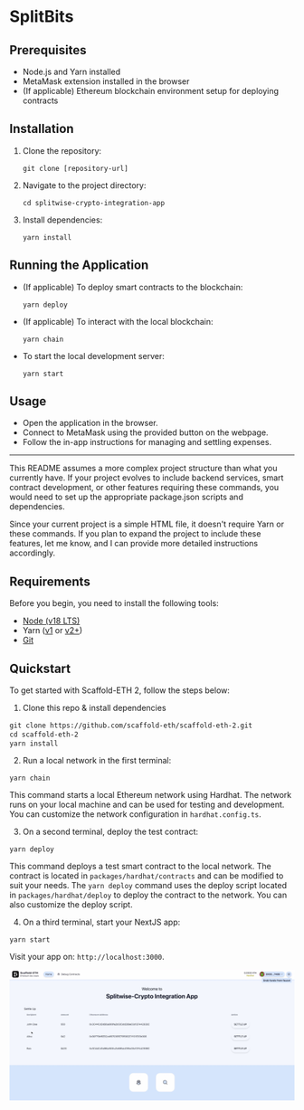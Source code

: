 # SplitBits

## Prerequisites
- Node.js and Yarn installed
- MetaMask extension installed in the browser
- (If applicable) Ethereum blockchain environment setup for deploying contracts

## Installation
1. Clone the repository:
   ```
   git clone [repository-url]
   ```
2. Navigate to the project directory:
   ```
   cd splitwise-crypto-integration-app
   ```
3. Install dependencies:
   ```
   yarn install
   ```

## Running the Application

- (If applicable) To deploy smart contracts to the blockchain:
   ```
   yarn deploy
   ```
- (If applicable) To interact with the local blockchain:
   ```
   yarn chain
   ```

- To start the local development server:
   ```
   yarn start
   ```

## Usage
- Open the application in the browser.
- Connect to MetaMask using the provided button on the webpage.
- Follow the in-app instructions for managing and settling expenses.

---

This README assumes a more complex project structure than what you currently have. If your project evolves to include backend services, smart contract development, or other features requiring these commands, you would need to set up the appropriate package.json scripts and dependencies.

Since your current project is a simple HTML file, it doesn't require Yarn or these commands. If you plan to expand the project to include these features, let me know, and I can provide more detailed instructions accordingly.

## Requirements

Before you begin, you need to install the following tools:

- [Node (v18 LTS)](https://nodejs.org/en/download/)
- Yarn ([v1](https://classic.yarnpkg.com/en/docs/install/) or [v2+](https://yarnpkg.com/getting-started/install))
- [Git](https://git-scm.com/downloads)

## Quickstart

To get started with Scaffold-ETH 2, follow the steps below:

1. Clone this repo & install dependencies

```
git clone https://github.com/scaffold-eth/scaffold-eth-2.git
cd scaffold-eth-2
yarn install
```

2. Run a local network in the first terminal:

```
yarn chain
```

This command starts a local Ethereum network using Hardhat. The network runs on your local machine and can be used for testing and development. You can customize the network configuration in `hardhat.config.ts`.

3. On a second terminal, deploy the test contract:

```
yarn deploy
```

This command deploys a test smart contract to the local network. The contract is located in `packages/hardhat/contracts` and can be modified to suit your needs. The `yarn deploy` command uses the deploy script located in `packages/hardhat/deploy` to deploy the contract to the network. You can also customize the deploy script.

4. On a third terminal, start your NextJS app:

```
yarn start
```

Visit your app on: `http://localhost:3000`.

![Web UI](https://github.com/Octopan/splitwise-web3/blob/main/screenshot.jpg?raw=true)
